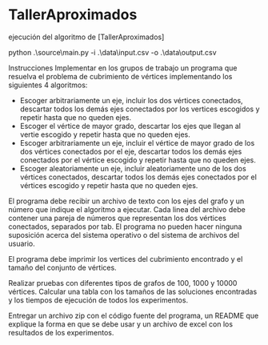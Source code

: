 # TallerAproximados

ejecución del algoritmo de [TallerAproximados]

python .\source\main.py -i .\data\input.csv -o .\data\output.csv

Instrucciones
Implementar en los grupos de trabajo un programa que resuelva el problema de cubrimiento de vértices implementando los siguientes 4 algoritmos:

- Escoger arbitrariamente un eje, incluir los dos vértices conectados, descartar todos los demás ejes conectados por los vertices escogidos y repetir hasta que no queden ejes.
- Escoger el vértice de mayor grado, descartar los ejes que llegan al vertie escogido y repetir hasta que no queden ejes.
- Escoger arbitrariamente un eje, incluir el vértice de mayor grado de los dos vértices conectados por el eje, descartar todos los demás ejes conectados por el vértice escogido y repetir hasta que no queden ejes.
- Escoger aleatoriamente un eje, incluir aleatoriamente uno de los dos vértices conectados, descartar todos los demás ejes conectados por el vértices escogido y repetir hasta que no queden ejes.

El programa debe recibir un archivo de texto con los ejes del grafo y un número que indique el algoritmo a ejecutar. Cada linea del archivo debe contener una pareja de números que representan los dos vértices conectados, separados por tab. El programa no pueden hacer ninguna suposición acerca del sistema operativo o del sistema de archivos del usuario. 

El programa debe imprimir los vertices del cubrimiento encontrado y el tamaño del conjunto de vértices.

Realizar pruebas con diferentes tipos de grafos de 100, 1000 y 10000 vértices. Calcular una tabla con los tamaños de las soluciones encontradas y los tiempos de ejecución de todos los experimentos.

Entregar un archivo zip con el código fuente del programa, un README que explique la forma en que se debe usar y un archivo de excel con los resultados de los experimentos.